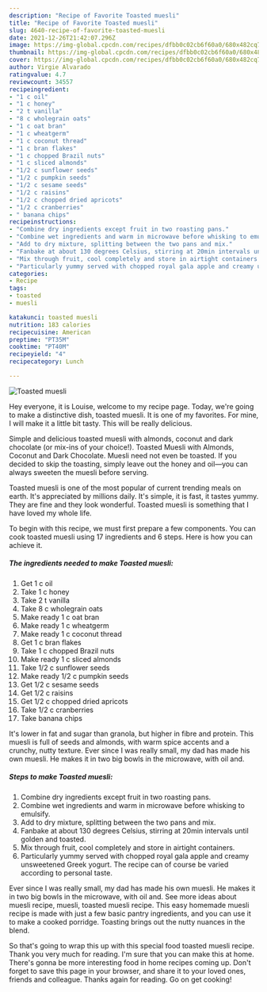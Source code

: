 ```yaml
---
description: "Recipe of Favorite Toasted muesli"
title: "Recipe of Favorite Toasted muesli"
slug: 4640-recipe-of-favorite-toasted-muesli
date: 2021-12-26T21:42:07.296Z
image: https://img-global.cpcdn.com/recipes/dfbb0c02cb6f60a0/680x482cq70/toasted-muesli-recipe-main-photo.jpg
thumbnail: https://img-global.cpcdn.com/recipes/dfbb0c02cb6f60a0/680x482cq70/toasted-muesli-recipe-main-photo.jpg
cover: https://img-global.cpcdn.com/recipes/dfbb0c02cb6f60a0/680x482cq70/toasted-muesli-recipe-main-photo.jpg
author: Virgie Alvarado
ratingvalue: 4.7
reviewcount: 34557
recipeingredient:
- "1 c oil"
- "1 c honey"
- "2 t vanilla"
- "8 c wholegrain oats"
- "1 c oat bran"
- "1 c wheatgerm"
- "1 c coconut thread"
- "1 c bran flakes"
- "1 c chopped Brazil nuts"
- "1 c sliced almonds"
- "1/2 c sunflower seeds"
- "1/2 c pumpkin seeds"
- "1/2 c sesame seeds"
- "1/2 c raisins"
- "1/2 c chopped dried apricots"
- "1/2 c cranberries"
- " banana chips"
recipeinstructions:
- "Combine dry ingredients except fruit in two roasting pans."
- "Combine wet ingredients and warm in microwave before whisking to emulsify."
- "Add to dry mixture, splitting between the two pans and mix."
- "Fanbake at about 130 degrees Celsius, stirring at 20min intervals until golden and toasted."
- "Mix through fruit, cool completely and store in airtight containers."
- "Particularly yummy served with chopped royal gala apple and creamy unsweetened Greek yogurt. The recipe can of course be varied according to personal taste."
categories:
- Recipe
tags:
- toasted
- muesli

katakunci: toasted muesli 
nutrition: 183 calories
recipecuisine: American
preptime: "PT35M"
cooktime: "PT40M"
recipeyield: "4"
recipecategory: Lunch

---
```



![Toasted muesli](https://img-global.cpcdn.com/recipes/dfbb0c02cb6f60a0/680x482cq70/toasted-muesli-recipe-main-photo.jpg)

Hey everyone, it is Louise, welcome to my recipe page. Today, we're going to make a distinctive dish, toasted muesli. It is one of my favorites. For mine, I will make it a little bit tasty. This will be really delicious.

Simple and delicious toasted muesli with almonds, coconut and dark chocolate (or mix-ins of your choice!). Toasted Muesli with Almonds, Coconut and Dark Chocolate. Muesli need not even be toasted. If you decided to skip the toasting, simply leave out the honey and oil—you can always sweeten the muesli before serving.

Toasted muesli is one of the most popular of current trending meals on earth. It's appreciated by millions daily. It's simple, it is fast, it tastes yummy. They are fine and they look wonderful. Toasted muesli is something that I have loved my whole life.


To begin with this recipe, we must first prepare a few components. You can cook toasted muesli using 17 ingredients and 6 steps. Here is how you can achieve it.

<!--inarticleads1-->

##### The ingredients needed to make Toasted muesli:

1. Get 1 c oil
1. Take 1 c honey
1. Take 2 t vanilla
1. Take 8 c wholegrain oats
1. Make ready 1 c oat bran
1. Make ready 1 c wheatgerm
1. Make ready 1 c coconut thread
1. Get 1 c bran flakes
1. Take 1 c chopped Brazil nuts
1. Make ready 1 c sliced almonds
1. Take 1/2 c sunflower seeds
1. Make ready 1/2 c pumpkin seeds
1. Get 1/2 c sesame seeds
1. Get 1/2 c raisins
1. Get 1/2 c chopped dried apricots
1. Take 1/2 c cranberries
1. Take  banana chips


It&#39;s lower in fat and sugar than granola, but higher in fibre and protein. This muesli is full of seeds and almonds, with warm spice accents and a crunchy, nutty texture. Ever since I was really small, my dad has made his own muesli. He makes it in two big bowls in the microwave, with oil and. 

<!--inarticleads2-->

##### Steps to make Toasted muesli:

1. Combine dry ingredients except fruit in two roasting pans.
1. Combine wet ingredients and warm in microwave before whisking to emulsify.
1. Add to dry mixture, splitting between the two pans and mix.
1. Fanbake at about 130 degrees Celsius, stirring at 20min intervals until golden and toasted.
1. Mix through fruit, cool completely and store in airtight containers.
1. Particularly yummy served with chopped royal gala apple and creamy unsweetened Greek yogurt. The recipe can of course be varied according to personal taste.


Ever since I was really small, my dad has made his own muesli. He makes it in two big bowls in the microwave, with oil and. See more ideas about muesli recipe, muesli, toasted muesli recipe. This easy homemade muesli recipe is made with just a few basic pantry ingredients, and you can use it to make a cooked porridge. Toasting brings out the nutty nuances in the blend. 

So that's going to wrap this up with this special food toasted muesli recipe. Thank you very much for reading. I'm sure that you can make this at home. There's gonna be more interesting food in home recipes coming up. Don't forget to save this page in your browser, and share it to your loved ones, friends and colleague. Thanks again for reading. Go on get cooking!
